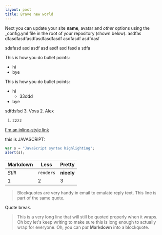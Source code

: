 ```yaml
---
layout: post
title: Brave new world
---
```


Next you can update your site **name**, avatar and _other_ options using the _config.yml
file in the root of your repository (shown below).
asdfas
dfasdfasdfasdfasdfasdfasdf
asdfasdf asdfdasf

sdafasd asd asdf asd asdf asd fasd
a sdfa

This is how you do bullet points:
 * hi
 * bye


This is how you do bullet points:
 * hi
   - 33ddd
 * bye

sdfdsfsd
3. Vova
2. Alex
1. zzzz


[I'm an inline-style link](https://www.google.com)


this is JAVASCRIPT:

```javascript
var s = "JavaScript syntax highlighting";
alert(s);
```

Markdown | Less | Pretty
--- | --- | ---
*Still* | `renders` | **nicely**
1 | 2 | 3

> Blockquotes are very handy in email to emulate reply text.
> This line is part of the same quote.

Quote break.

> This is a very long line that will still be quoted properly when it wraps. Oh boy let's keep writing to make sure this is long enough to actually wrap for everyone. Oh, you can *put* **Markdown** into a blockquote. 




